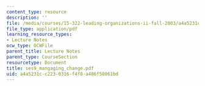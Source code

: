 ```yaml
---
content_type: resource
description: ''
file: /media/courses/15-322-leading-organizations-ii-fall-2003/a4a5231cc2230316f4f8a486f58061bd_ses9_mangaging_change.pdf
file_type: application/pdf
learning_resource_types:
- Lecture Notes
ocw_type: OCWFile
parent_title: Lecture Notes
parent_type: CourseSection
resourcetype: Document
title: ses9_mangaging_change.pdf
uid: a4a5231c-c223-0316-f4f8-a486f58061bd
---
```

